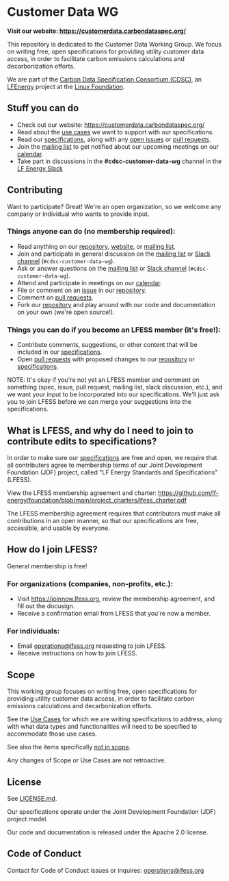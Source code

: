 # Customer Data WG

**Visit our website: https://customerdata.carbondataspec.org/**

This repository is dedicated to the Customer Data Working Group. We focus on writing free, open specifications for providing utility customer data access, in order to facilitate carbon emissions calculations and decarbonization efforts.

We are part of the [Carbon Data Specification Consortium (CDSC)](https://carbondataspec.org/), an [LFEnergy](https://www.lfenergy.org/) project at the [Linux Foundation](https://www.linuxfoundation.org/projects).

## Stuff you can do

* Check out our website: https://customerdata.carbondataspec.org/
* Read about the [use cases](https://customerdata.carbondataspec.org/use-cases) we want to support with our specifications.
* Read our [specifications](https://customerdata.carbondataspec.org/specs), along with any [open issues](https://github.com/carbon-data-specification/Customer-Data/issues) or [pull requests](https://github.com/carbon-data-specification/Customer-Data/pulls).
* Join the [mailing list](https://lists.lfenergy.org/g/cdsc-customer-data-wg) to get notified about our upcoming meetings on our [calendar](https://lists.lfenergy.org/g/cdsc-customer-data-wg/calendar).
* Take part in discussions in the **#cdsc-customer-data-wg** channel in the [LF Energy Slack](https://slack.lfenergy.org)

## Contributing

Want to participate? Great! We're an open organization, so we welcome any company or individual who wants to provide input.

### Things anyone can do (no membership required):

* Read anything on our [repository](https://github.com/carbon-data-specification/Customer-Data), [website](https://customerdata.carbondataspec.org/), or [mailing list](https://lists.lfenergy.org/g/cdsc-customer-data-wg).
* Join and participate in general discussion on the [mailing list](https://lists.lfenergy.org/g/cdsc-customer-data-wg) or [Slack channel](https://slack.lfenergy.org) (`#cdsc-customer-data-wg`).
* Ask or answer questions on the [mailing list](https://lists.lfenergy.org/g/cdsc-customer-data-wg) or [Slack channel](https://slack.lfenergy.org) (`#cdsc-customer-data-wg`).
* Attend and participate in meetings on our [calendar](https://lists.lfenergy.org/g/cdsc-customer-data-wg/calendar).
* File or comment on an [issue](https://github.com/carbon-data-specification/Customer-Data/issues) in our [repository](https://github.com/carbon-data-specification/Customer-Data).
* Comment on [pull requests](https://github.com/carbon-data-specification/Customer-Data/pulls).
* Fork our [repository](https://github.com/carbon-data-specification/Customer-Data) and play around with our code and documentation on your own (we're open source!).

### Things you can do if you become an LFESS member (it's free!):

* Contribute comments, suggestions, or other content that will be included in our [specifications](https://customerdata.carbondataspec.org/specs).
* Open [pull requests](https://github.com/carbon-data-specification/Customer-Data/pulls) with proposed changes to our [repository](https://github.com/carbon-data-specification/Customer-Data) or [specifications](https://customerdata.carbondataspec.org/specs).

NOTE: It's okay if you're not yet an LFESS member and comment on something (spec, issue, pull request, mailing list, slack discussion, etc.), and we want your input to be incorporated into our specifications. We'll just ask you to join LFESS before we can merge your suggestions into the specifications.

## What is LFESS, and why do I need to join to contribute edits to specifications?

In order to make sure our [specifications](https://customerdata.carbondataspec.org/specs) are free and open, we require that all contributers agree to membership terms of our Joint Development Foundation (JDF) project, called "LF Energy Standards and Specifications" (LFESS).

View the LFESS membership agreement and charter: https://github.com/lf-energy/foundation/blob/main/project_charters/lfess_charter.pdf

The LFESS membership agreement requires that contributors must make all contributions in an open manner, so that our specifications are free, accessible, and usable by everyone.

## How do I join LFESS?

General membership is free!

### For organizations (companies, non-profits, etc.):
* Visit https://joinnow.lfess.org, review the membership agreement, and fill out the docusign.
* Receive a confirmation email from LFESS that you're now a member.

### For individuals:
* Email operations@lfess.org requesting to join LFESS.
* Receive instructions on how to join LFESS.

## Scope

This working group focuses on writing free, open specifications for providing utility customer data access, in order to facilitate carbon emissions calculations and decarbonization efforts.

See the [Use Cases](https://customerdata.carbondataspec.org/use-cases) for which we are writing specifications to address, along with what data types and functionalities will need to be specified to accommodate those use cases.

See also the items specifically [not in scope](https://customerdata.carbondataspec.org/use-cases#not-in-scope).

Any changes of Scope or Use Cases are not retroactive.

## License

See [LICENSE.md](https://github.com/carbon-data-specification/Customer-Data/blob/main/License.md).

Our specifications operate under the Joint Development Foundation (JDF) project model.

Our code and documentation is released under the Apache 2.0 license.

## Code of Conduct

Contact for Code of Conduct issues or inquires: operations@lfess.org
